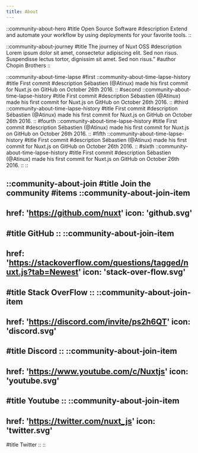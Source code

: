 ```yaml
---
title: About
---
```


::community-about-hero
#title
Open Source Software
#description
Extend and automate your workflow by using deployments for your favorite tools.
::

::community-about-journey
#title
The journey of Nuxt OSS
#description
Lorem ipsum dolor sit amet, consectetur adipiscing elit. Sed non risus. Suspendisse lectus tortor, dignissim sit amet. Sed non risus.”
#author
Chopin Brothers
::

::community-about-time-lapse
#first
  ::community-about-time-lapse-history
  #title
  First commit
  #description
  Sébastien (@Atinux) made his first commit for Nuxt.js on GitHub on October 26th 2016.
  ::
#second
  ::community-about-time-lapse-history
  #title
  First commit
  #description
  Sébastien (@Atinux) made his first commit for Nuxt.js on GitHub on October 26th 2016.
  ::
#third
  ::community-about-time-lapse-history
  #title
  First commit
  #description
  Sébastien (@Atinux) made his first commit for Nuxt.js on GitHub on October 26th 2016.
  ::
#fourth
  ::community-about-time-lapse-history
  #title
  First commit
  #description
  Sébastien (@Atinux) made his first commit for Nuxt.js on GitHub on October 26th 2016.
  ::
#fifth
  ::community-about-time-lapse-history
  #title
  First commit
  #description
  Sébastien (@Atinux) made his first commit for Nuxt.js on GitHub on October 26th 2016.
  ::
#sixth
  ::community-about-time-lapse-history
  #title
  First commit
  #description
  Sébastien (@Atinux) made his first commit for Nuxt.js on GitHub on October 26th 2016.
  ::
::

::community-about-join
#title
Join the community
#items
  ::community-about-join-item
  ---
  href: 'https://github.com/nuxt'
  icon: 'github.svg'
  ---
  #title
  GitHub
  ::
  ::community-about-join-item
  ---
  href: 'https://stackoverflow.com/questions/tagged/nuxt.js?tab=Newest'
  icon: 'stack-over-flow.svg'
  ---
  #title
  Stack OverFlow
  ::
  ::community-about-join-item
  ---
  href: 'https://discord.com/invite/ps2h6QT'
  icon: 'discord.svg'
  ---
  #title
  Discord
  ::
  ::community-about-join-item
  ---
  href: 'https://www.youtube.com/c/Nuxtjs'
  icon: 'youtube.svg'
  ---
  #title
  Youtube
  ::
  ::community-about-join-item
  ---
  href: 'https://twitter.com/nuxt_js'
  icon: 'twitter.svg'
  ---
  #title
  Twitter
  ::
::
